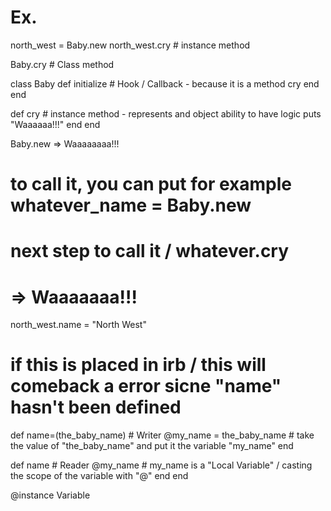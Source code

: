 # Ex.

north_west = Baby.new
north_west.cry # instance method

Baby.cry # Class method 

class Baby
    def initialize # Hook / Callback - because it is a method
        cry 
    end
end

def cry  # instance method - represents and object ability to have logic
    puts "Waaaaaa!!!"
    end
end


Baby.new 
=> Waaaaaaaa!!!

# to call it, you can put for example  whatever_name = Baby.new
# next step to call it / whatever.cry
# => Waaaaaaa!!!


north_west.name = "North West"
# if this is placed in irb / this will comeback a error sicne "name" hasn't been defined

def name=(the_baby_name) # Writer
    @my_name = the_baby_name 
    # take the value of "the_baby_name" and put it the variable "my_name"
end

def name # Reader
    @my_name # my_name is a "Local Variable" / casting the scope of the variable with "@"
end
end


@instance Variable